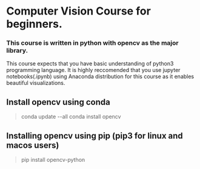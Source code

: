# Computer Vision Course for beginners.

### This course is written in python with opencv as the major library.
This course expects that you have basic understanding of python3 programming language. It is highly reccomended that you use jupyter notebooks(.ipynb) using Anaconda distribution for this course as it enables beautiful visualizations.

## Install opencv using conda
> conda update --all
> conda install opencv

## Installing opencv using pip (pip3 for linux and macos users)
> pip install opencv-python
